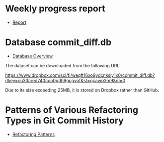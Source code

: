 # Weekly progress report
* [Report](./Weekly%20progress%20report/report.md)


# Database **commit_diff.db**
* [Database Overview ](./Database/database_creating.md)

The dataset can be downloaded from the following URL:

https://www.dropbox.com/scl/fi/weqft16xo9ydcnksjy1x0/commit_diff.db?rlkey=cu33ared740cuo0gdh9gcgvof&st=qcawp3m9&dl=0

Due to its size exceeding 25MB, it is stored on Dropbox rather than GitHub.

  
# Patterns of Various Refactoring Types in Git Commit History
* [Refactoring Patterns](./RefactoringPatterns/RefactoringPatterns.md)








